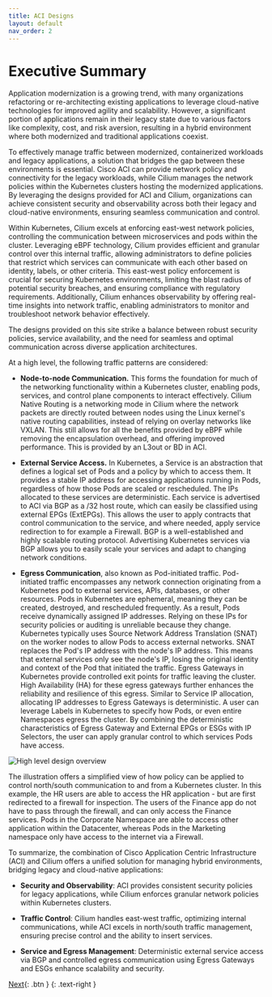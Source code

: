 ```yaml
---
title: ACI Designs
layout: default
nav_order: 2
---
```


# Executive Summary
Application modernization is a growing trend, with many organizations refactoring or re-architecting existing applications to leverage cloud-native technologies for improved agility and scalability. However, a significant portion of applications remain in their legacy state due to various factors like complexity, cost, and risk aversion, resulting in a hybrid environment where both modernized and traditional applications coexist.

To effectively manage traffic between modernized, containerized workloads and legacy applications, a solution that bridges the gap between these environments is essential. Cisco ACI can provide network policy and connectivity for the legacy workloads, while Cilium manages the network policies within the Kubernetes clusters hosting the modernized applications. By leveraging the designs provided for ACI and Cilium, organizations can achieve consistent security and observability across both their legacy and cloud-native environments, ensuring seamless communication and control.

Within Kubernetes, Cilium excels at enforcing east-west network policies, controlling the communication between microservices and pods within the cluster. Leveraging eBPF technology, Cilium provides efficient and granular control over this internal traffic, allowing administrators to define policies that restrict which services can communicate with each other based on identity, labels, or other criteria. This east-west policy enforcement is crucial for securing Kubernetes environments, limiting the blast radius of potential security breaches, and ensuring compliance with regulatory requirements. Additionally, Cilium enhances observability by offering real-time insights into network traffic, enabling administrators to monitor and troubleshoot network behavior effectively.

The designs provided on this site strike a balance between robust security policies, service availability, and the need for seamless and optimal communication across diverse application architectures.

At a high level, the following traffic patterns are considered:

- **Node-to-node Communication.** This forms the foundation for much of the networking functionality within a Kubernetes cluster, enabling pods, services, and control plane components to interact effectively. Cilium Native Routing is a networking mode in Cilium where the network packets are directly routed between nodes using the Linux kernel's native routing capabilities, instead of relying on overlay networks like VXLAN. This still allows for all the benefits provided by eBPF while removing the encapsulation overhead, and offering improved performance. This is provided by an L3out or BD in ACI.

- **External Service Access.** In Kubernetes, a Service is an abstraction that defines a logical set of Pods and a policy by which to access them. It provides a stable IP address for accessing applications running in Pods, regardless of how those Pods are scaled or rescheduled. The IPs allocated to these services are deterministic. Each service is advertised to ACI via BGP as a /32 host route, which can easily be classified using external EPGs (ExtEPGs). This allows the user to apply contracts that control communication to the service, and where needed, apply service redirection to for example a Firewall. BGP is a well-established and highly scalable routing protocol. Advertising Kubernetes services via BGP allows you to easily scale your services and adapt to changing network conditions.

- **Egress Communication**, also known as Pod-initiated traffic. Pod-initiated traffic encompasses any network connection originating from a Kubernetes pod to external services, APIs, databases, or other resources. Pods in Kubernetes are ephemeral, meaning they can be created, destroyed, and rescheduled frequently. As a result, Pods receive dynamically assigned IP addresses. Relying on these IPs for security policies or auditing is unreliable because they change. Kubernetes typically uses Source Network Address Translation (SNAT) on the worker nodes to allow Pods to access external networks. SNAT replaces the Pod's IP address with the node's IP address. This means that external services only see the node's IP, losing the original identity and context of the Pod that initiated the traffic. Egress Gateways in Kubernetes provide controlled exit points for traffic leaving the cluster. High Availability (HA) for these egress gateways further enhances the reliability and resilience of this egress. Similar to Service IP allocation, allocating IP addresses to Egress Gateways is deterministic. A user can leverage Labels in Kubernetes to specify how Pods, or even entire Namespaces egress the cluster. By combining the deterministic characteristics of Egress Gateway and External EPGs or ESGs with IP Selectors, the user can apply granular control to which services Pods have access.

![High level design overview](../images/exec-summary.png)

The illustration offers a simplified view of how policy can be applied to control north/south communication to and from a Kubernetes cluster. In this example, the HR users are able to access the HR application - but are first redirected to a firewall for inspection. The users of the Finance app do not have to pass through the firewall, and can only access the Finance services. Pods in the Corporate Namespace are able to access other application within the Datacenter, whereas Pods in the Marketing namespace only have access to the internet via a Firewall.

To summarize, the combination of Cisco Application Centric Infrastructure (ACI) and Cilium offers a unified solution for managing hybrid environments, bridging legacy and cloud-native applications:


- **Security and Observability**: ACI provides consistent security policies for legacy applications, while Cilium enforces granular network policies within Kubernetes clusters.

- **Traffic Control**: Cilium handles east-west traffic, optimizing internal communications, while ACI excels in north/south traffic management, ensuring precise control and the ability to insert services.

- **Service and Egress Management**: Deterministic external service access via BGP and controlled egress communication using Egress Gateways and ESGs enhance scalability and security.


[Next](/cilium-dc-design/docs/aci/simplicity_design/){: .btn }
{: .text-right }